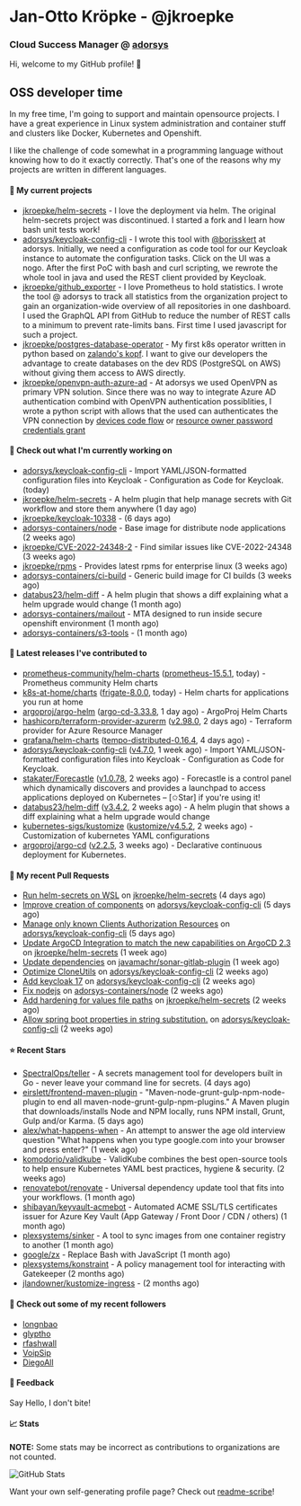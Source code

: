 # Jan-Otto Kröpke - @jkroepke
### Cloud Success Manager @ [adorsys](https://github.com/adorsys)

Hi, welcome to my GitHub profile! 👋

## OSS developer time
In my free time, I'm going to support and maintain opensource projects. I have a great experience in Linux system administration and container stuff and clusters like Docker, Kubernetes and Openshift.

I like the challenge of code somewhat in a programming language without knowing how to do it exactly correctly. That's one of the reasons why my projects are written in different languages.

#### 🌱 My current projects
- [jkroepke/helm-secrets](https://github.com/jkroepke/helm-secrets) - I love the deployment via helm. The original helm-secrets project was discontinued. I started a fork and I learn how bash unit tests work!
- [adorsys/keycloak-config-cli](https://github.com/adorsys/keycloak-config-cli) - I wrote this tool with [@borisskert](https://github.com/borisskert) at adorsys. Initially, we need a configuration as code tool for our Keycloak instance to automate the configuration tasks. Click on the UI was a nogo. After the first PoC with bash and curl scripting, we rewrote the whole tool in java and used the REST client provided by Keycloak.
- [jkroepke/github_exporter](https://github.com/jkroepke/github_exporter) - I love Prometheus to hold statistics. I wrote the tool @ adorsys to track all statistics from the organization project to gain an organization-wide overview of all repositories in one dashboard. I used the GraphQL API from GitHub to reduce the number of REST calls to a minimum to prevent rate-limits bans. First time I used javascript for such a project.
- [jkroepke/postgres-database-operator](https://github.com/jkroepke/postgres-database-operator) - My first k8s operator written in python based on [zalando's kopf](https://github.com/zalando-incubator/kopf). I want to give our developers the advantage to create databases on the dev RDS (PostgreSQL on AWS) without giving them access to AWS directly.
- [jkroepke/openvpn-auth-azure-ad](https://github.com/jkroepke/openvpn-auth-azure-ad) - At adorsys we used OpenVPN as primary VPN solution. Since there was no way to integrate Azure AD authentication combind with OpenVPN authentication possiblities, I wrote a python script with allows that the used can authenticates the VPN connection by [devices code flow](https://docs.microsoft.com/en-us/azure/active-directory/develop/v2-oauth2-device-code) or [resource owner password credentials grant](https://docs.microsoft.com/en-us/azure/active-directory/develop/v2-oauth-ropc)

#### 👷 Check out what I'm currently working on

- [adorsys/keycloak-config-cli](https://github.com/adorsys/keycloak-config-cli) - Import YAML/JSON-formatted configuration files into Keycloak - Configuration as Code for Keycloak. (today)
- [jkroepke/helm-secrets](https://github.com/jkroepke/helm-secrets) - A helm plugin that help manage secrets with Git workflow and store them anywhere (1 day ago)
- [jkroepke/keycloak-10338](https://github.com/jkroepke/keycloak-10338) -  (6 days ago)
- [adorsys-containers/node](https://github.com/adorsys-containers/node) - Base image for distribute node applications (2 weeks ago)
- [jkroepke/CVE-2022-24348-2](https://github.com/jkroepke/CVE-2022-24348-2) - Find similar issues like CVE-2022-24348 (3 weeks ago)
- [jkroepke/rpms](https://github.com/jkroepke/rpms) - Provides latest rpms for enterprise linux (3 weeks ago)
- [adorsys-containers/ci-build](https://github.com/adorsys-containers/ci-build) - Generic build image for CI builds (3 weeks ago)
- [databus23/helm-diff](https://github.com/databus23/helm-diff) - A helm plugin that shows a diff explaining what a helm upgrade would change (1 month ago)
- [adorsys-containers/mailout](https://github.com/adorsys-containers/mailout) - MTA designed to run inside secure openshift environment (1 month ago)
- [adorsys-containers/s3-tools](https://github.com/adorsys-containers/s3-tools) -  (1 month ago)

#### 🔭 Latest releases I've contributed to

- [prometheus-community/helm-charts](https://github.com/prometheus-community/helm-charts) ([prometheus-15.5.1](https://github.com/prometheus-community/helm-charts/releases/tag/prometheus-15.5.1), today) - Prometheus community Helm charts
- [k8s-at-home/charts](https://github.com/k8s-at-home/charts) ([frigate-8.0.0](https://github.com/k8s-at-home/charts/releases/tag/frigate-8.0.0), today) - Helm charts for applications you run at home
- [argoproj/argo-helm](https://github.com/argoproj/argo-helm) ([argo-cd-3.33.8](https://github.com/argoproj/argo-helm/releases/tag/argo-cd-3.33.8), 1 day ago) - ArgoProj Helm Charts
- [hashicorp/terraform-provider-azurerm](https://github.com/hashicorp/terraform-provider-azurerm) ([v2.98.0](https://github.com/hashicorp/terraform-provider-azurerm/releases/tag/v2.98.0), 2 days ago) - Terraform provider for Azure Resource Manager
- [grafana/helm-charts](https://github.com/grafana/helm-charts) ([tempo-distributed-0.16.4](https://github.com/grafana/helm-charts/releases/tag/tempo-distributed-0.16.4), 4 days ago) - 
- [adorsys/keycloak-config-cli](https://github.com/adorsys/keycloak-config-cli) ([v4.7.0](https://github.com/adorsys/keycloak-config-cli/releases/tag/v4.7.0), 1 week ago) - Import YAML/JSON-formatted configuration files into Keycloak - Configuration as Code for Keycloak.
- [stakater/Forecastle](https://github.com/stakater/Forecastle) ([v1.0.78](https://github.com/stakater/Forecastle/releases/tag/v1.0.78), 2 weeks ago) - Forecastle is a control panel which dynamically discovers and provides a launchpad to access applications deployed on Kubernetes  – [✩Star] if you&#39;re using it!
- [databus23/helm-diff](https://github.com/databus23/helm-diff) ([v3.4.2](https://github.com/databus23/helm-diff/releases/tag/v3.4.2), 2 weeks ago) - A helm plugin that shows a diff explaining what a helm upgrade would change
- [kubernetes-sigs/kustomize](https://github.com/kubernetes-sigs/kustomize) ([kustomize/v4.5.2](https://github.com/kubernetes-sigs/kustomize/releases/tag/kustomize%2Fv4.5.2), 2 weeks ago) - Customization of kubernetes YAML configurations
- [argoproj/argo-cd](https://github.com/argoproj/argo-cd) ([v2.2.5](https://github.com/argoproj/argo-cd/releases/tag/v2.2.5), 3 weeks ago) - Declarative continuous deployment for Kubernetes.

#### 🔨 My recent Pull Requests

- [Run helm-secrets on WSL](https://github.com/jkroepke/helm-secrets/pull/196) on [jkroepke/helm-secrets](https://github.com/jkroepke/helm-secrets) (4 days ago)
- [Improve creation of components](https://github.com/adorsys/keycloak-config-cli/pull/647) on [adorsys/keycloak-config-cli](https://github.com/adorsys/keycloak-config-cli) (5 days ago)
- [Manage only known Clients Authorization Resources](https://github.com/adorsys/keycloak-config-cli/pull/646) on [adorsys/keycloak-config-cli](https://github.com/adorsys/keycloak-config-cli) (5 days ago)
- [Update ArgoCD Integration to match the new capabilities on ArgoCD 2.3](https://github.com/jkroepke/helm-secrets/pull/191) on [jkroepke/helm-secrets](https://github.com/jkroepke/helm-secrets) (1 week ago)
- [Update dependencies](https://github.com/javamachr/sonar-gitlab-plugin/pull/22) on [javamachr/sonar-gitlab-plugin](https://github.com/javamachr/sonar-gitlab-plugin) (1 week ago)
- [Optimize CloneUtils](https://github.com/adorsys/keycloak-config-cli/pull/638) on [adorsys/keycloak-config-cli](https://github.com/adorsys/keycloak-config-cli) (2 weeks ago)
- [Add keycloak 17](https://github.com/adorsys/keycloak-config-cli/pull/637) on [adorsys/keycloak-config-cli](https://github.com/adorsys/keycloak-config-cli) (2 weeks ago)
- [Fix nodejs](https://github.com/adorsys-containers/node/pull/7) on [adorsys-containers/node](https://github.com/adorsys-containers/node) (2 weeks ago)
- [Add hardening for values file paths](https://github.com/jkroepke/helm-secrets/pull/188) on [jkroepke/helm-secrets](https://github.com/jkroepke/helm-secrets) (2 weeks ago)
- [Allow spring boot properties in string substitution.](https://github.com/adorsys/keycloak-config-cli/pull/635) on [adorsys/keycloak-config-cli](https://github.com/adorsys/keycloak-config-cli) (2 weeks ago)

#### ⭐ Recent Stars

- [SpectralOps/teller](https://github.com/SpectralOps/teller) - A secrets management tool for developers built in Go - never leave your command line for secrets. (4 days ago)
- [eirslett/frontend-maven-plugin](https://github.com/eirslett/frontend-maven-plugin) - &#34;Maven-node-grunt-gulp-npm-node-plugin to end all maven-node-grunt-gulp-npm-plugins.&#34; A Maven plugin that downloads/installs Node and NPM locally, runs NPM install, Grunt, Gulp and/or Karma. (5 days ago)
- [alex/what-happens-when](https://github.com/alex/what-happens-when) - An attempt to answer the age old interview question &#34;What happens when you type google.com into your browser and press enter?&#34; (1 week ago)
- [komodorio/validkube](https://github.com/komodorio/validkube) - ValidKube combines the best open-source tools to help ensure Kubernetes YAML best practices, hygiene &amp; security. (2 weeks ago)
- [renovatebot/renovate](https://github.com/renovatebot/renovate) - Universal dependency update tool that fits into your workflows. (1 month ago)
- [shibayan/keyvault-acmebot](https://github.com/shibayan/keyvault-acmebot) - Automated ACME SSL/TLS certificates issuer for Azure Key Vault (App Gateway / Front Door / CDN / others) (1 month ago)
- [plexsystems/sinker](https://github.com/plexsystems/sinker) - A tool to sync images from one container registry to another (1 month ago)
- [google/zx](https://github.com/google/zx) - Replace Bash with JavaScript (1 month ago)
- [plexsystems/konstraint](https://github.com/plexsystems/konstraint) - A policy management tool for interacting with Gatekeeper (2 months ago)
- [jlandowner/kustomize-ingress](https://github.com/jlandowner/kustomize-ingress) -  (2 months ago)

#### 👯 Check out some of my recent followers

- [longnbao](https://github.com/longnbao)
- [glyptho](https://github.com/glyptho)
- [rfashwall](https://github.com/rfashwall)
- [VoipSip](https://github.com/VoipSip)
- [DiegoAll](https://github.com/DiegoAll)

#### 💬 Feedback

Say Hello, I don't bite!

#### 📈 Stats

**NOTE:** Some stats may be incorrect as contributions to organizations
are not counted.

![GitHub Stats](https://github-readme-stats.vercel.app/api?username=jkroepke&count_private=false&theme=tokyonight&show_icons=true)

Want your own self-generating profile page? Check out [readme-scribe](https://github.com/muesli/readme-scribe)!
